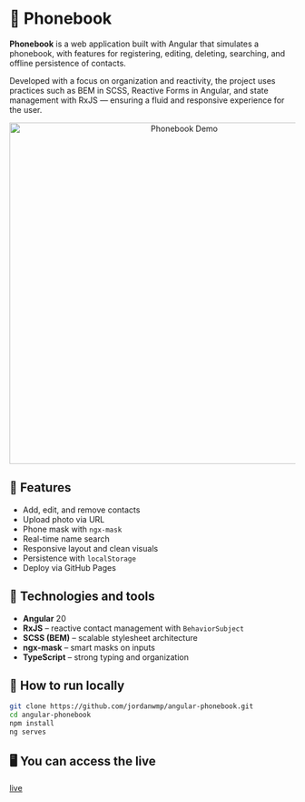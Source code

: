 # 📇 Phonebook

**Phonebook** is a web application built with Angular that simulates a phonebook, with features for registering, editing, deleting, searching, and offline persistence of contacts.

Developed with a focus on organization and reactivity, the project uses practices such as BEM in SCSS, Reactive Forms in Angular, and state management with RxJS — ensuring a fluid and responsive experience for the user.

<div align="center">
<img src="screen/home.gif" alt="Phonebook Demo" width="600">
</div>

## 🚀 Features

- Add, edit, and remove contacts
- Upload photo via URL
- Phone mask with `ngx-mask`
- Real-time name search
- Responsive layout and clean visuals
- Persistence with `localStorage`
- Deploy via GitHub Pages


## 🧰 Technologies and tools

- **Angular** 20
- **RxJS** – reactive contact management with `BehaviorSubject`
- **SCSS (BEM)** – scalable stylesheet architecture
- **ngx-mask** – smart masks on inputs
- **TypeScript** – strong typing and organization

## 📌 How to run locally

```bash
git clone https://github.com/jordanwmp/angular-phonebook.git
cd angular-phonebook
npm install
ng serves
```
## 🖥️ You can access the live
[live](https://jordanwmp.github.io/angular-rxjs-phonebook/)

